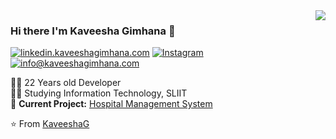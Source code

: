 <img align='right' src="https://github-readme-stats.vercel.app/api?username=KaveeshaG&show_icons=true">

### Hi there I'm Kaveesha Gimhana :lemon:

[![linkedin.kaveeshagimhana.com](https://img.shields.io/static/v1?label=linkedin.kaveeshagimhana.com&message=%20&color=yellow&logo=&style=flat-square&logoColor=white)](https://linkedin.kaveeshagimhana.com/)
[![Instagram](https://img.shields.io/static/v1?label=Instagram&message=%20&color=orange&logo=Instagram&style=flat-square&logoColor=white)](https://www.instagram.com/kaveesha__gimhana/)
[![info@kaveeshagimhana.com](https://img.shields.io/static/v1?label=gmail.com&message=%20&color=red&logo=gmail&style=flat-square&logoColor=white)](mail:info@kaveeshagimhana.com)
  
  
👨‍💻 22 Years old Developer  
👨‍🎓 Studying Information Technology, SLIIT  
🚧 **Current Project:** [Hospital Management System](https://github.com/KaveeshaG/HelthCare-System)

⭐️ From [KaveeshaG](https://github.com/KaveeshaG)
